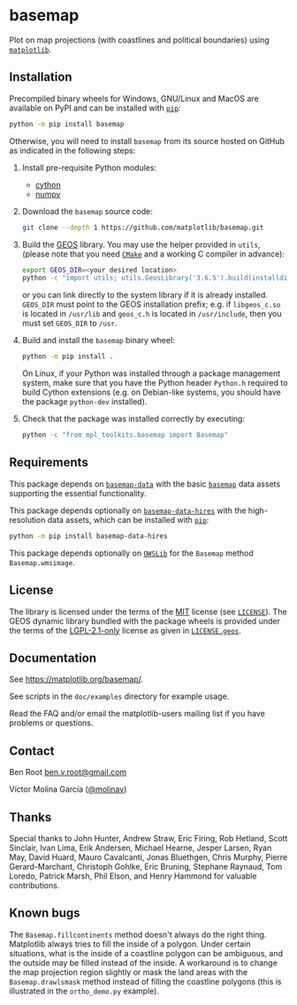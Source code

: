 # basemap

Plot on map projections (with coastlines and political boundaries) using
[`matplotlib`].

## Installation

Precompiled binary wheels for Windows, GNU/Linux and MacOS are available
on PyPI and can be installed with [`pip`]:
```sh
python -m pip install basemap
```

Otherwise, you will need to install `basemap` from its source hosted
on GitHub as indicated in the following steps:

1. Install pre-requisite Python modules:
   - [cython](https://github.com/cython/cython)
   - [numpy](https://github.com/numpy/numpy)

2. Download the `basemap` source code:
   ```sh
   git clone --depth 1 https://github.com/matplotlib/basemap.git
   ```

3. Build the [GEOS](https://github.com/libgeos/geos) library. You may
   use the helper provided in `utils`, (please note that you need
   [`CMake`](https://cmake.org/) and a working C compiler in advance):
   ```sh
   export GEOS_DIR=<your desired location>
   python -c "import utils; utils.GeosLibrary('3.6.5').build(installdir='${GEOS_DIR}')"
   ```
   or you can link directly to the system library if it is already
   installed. `GEOS_DIR` must point to the GEOS installation prefix;
   e.g. if `libgeos_c.so` is located in `/usr/lib` and `geos_c.h` is
   located in `/usr/include`, then you must set `GEOS_DIR` to `/usr`.

4. Build and install the `basemap` binary wheel:
   ```sh
   python -m pip install .
   ```
   On Linux, if your Python was installed through a package management
   system, make sure that you have the Python header `Python.h` required
   to build Cython extensions (e.g. on Debian-like systems, you should
   have the package `python-dev` installed).

5. Check that the package was installed correctly by executing:
   ```sh
   python -c "from mpl_toolkits.basemap import Basemap"
   ```

## Requirements

This package depends on [`basemap-data`] with the basic [`basemap`]
data assets supporting the essential functionality.

This package depends optionally on [`basemap-data-hires`] with the
high-resolution data assets, which can be installed with [`pip`]:
```sh
python -m pip install basemap-data-hires
```

This package depends optionally on [`OWSLib`] for the `Basemap` method
`Basemap.wmsimage`.

## License

The library is licensed under the terms of the [MIT] license (see
[`LICENSE`]). The GEOS dynamic library bundled with the package wheels
is provided under the terms of the [LGPL-2.1-only] license as given in
[`LICENSE.geos`].

## Documentation

See https://matplotlib.org/basemap/.

See scripts in the `doc/examples` directory for example usage.

Read the FAQ and/or email the matplotlib-users mailing list if you have
problems or questions.

## Contact

Ben Root <ben.v.root@gmail.com>

Víctor Molina García ([@molinav](https://github.com/molinav))

## Thanks

Special thanks to John Hunter, Andrew Straw, Eric Firing, Rob Hetland,
Scott Sinclair, Ivan Lima, Erik Andersen, Michael Hearne, Jesper Larsen,
Ryan May, David Huard, Mauro Cavalcanti, Jonas Bluethgen, Chris Murphy,
Pierre Gerard-Marchant, Christoph Gohlke, Eric Bruning, Stephane
Raynaud, Tom Loredo, Patrick Marsh, Phil Elson, and Henry Hammond for
valuable contributions.

## Known bugs

The `Basemap.fillcontinents` method doesn't always do the right thing.
Matplotlib always tries to fill the inside of a polygon. Under certain
situations, what is the inside of a coastline polygon can be ambiguous,
and the outside may be filled instead of the inside. A workaround is to
change the map projection region slightly or mask the land areas with
the `Basemap.drawlsmask` method instead of filling the coastline
polygons (this is illustrated in the `ortho_demo.py` example).


[`pip`]:
https://pip.pypa.io/
[`matplotlib`]:
https://matplotlib.org/
[`basemap`]:
https://matplotlib.org/basemap/
[`basemap-data`]:
https://pypi.org/project/basemap-data
[`basemap-data-hires`]:
https://pypi.org/project/basemap-data-hires
[`OWSLib`]:
https://pypi.org/project/OWSLib

[MIT]:
https://spdx.org/licenses/MIT.html
[LGPL-2.1-only]:
https://spdx.org/licenses/LGPL-2.1-only.html

[`LICENSE`]:
https://github.com/matplotlib/basemap/blob/v2.0.0/LICENSE
[`LICENSE.geos`]:
https://github.com/matplotlib/basemap/blob/v2.0.0/LICENSE.geos
